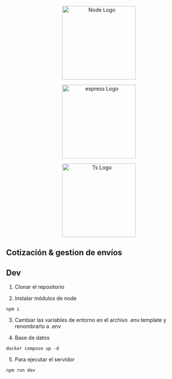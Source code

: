<p align="center">
  <a href="https://nodejs.org/es" target="blank"><img src="https://nodejs.org/static/images/logo.svg" width="200" alt="Node Logo" /></a> 
</p>

<p align="center">
  <a href="https://expressjs.com/" target="blank"><img src="https://www.vectorlogo.zone/logos/expressjs/expressjs-ar21.svg" width="200" alt="express Logo" /></a> 
</p>

<p align="center">
 <a href="https://www.typescriptlang.org/" target="blank"><img src="https://cdn.iconscout.com/icon/free/png-512/free-typescript-3521774-2945272.png?f=avif&w=256" width="200" alt="Ts Logo" /></a>
</p>

## Cotización & gestion de envíos

## Dev

1. Clonar el repositorio

2. Instalar módulos de node

```
npm i
```

3. Cambiar las variables de entorno en el archivo .env.template y renombrarlo a .env

4. Base de datos

```
docker compose up -d
```

5. Para ejecutar el servidor

```
npm run dev
```
